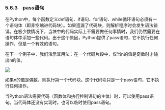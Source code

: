    

### 5.6.3　pass语句

在Python中，每个函数定义def语句、if语句、for语句、while循环语句必须有一个语句体（即非空缩进代码块）。如果遗漏了代码块，则解析程序时会发生语法错误。在极少数情况下，当块中的代码实际上不需要做任何事情时，我们仍然需要在语句体中添加一些代码。出于这个原因，Python提供了pass语句，它不执行任何操作，但是一个有效的语句。

在下一个例子中，我们演示其用法：在一个代码片段中，仅当n的值是奇数时才输出n的值。

![](0-Assets/Epubook/程序员编程语言经典合集（计算机科学丛书5册套装），javapython编程语言含经典教材龙书《编译原理》%20(Bruce%20Eckel%20%20Alfred%20V.%20Aho%20%20Monica%20S.%20Lam%20etc.)%20(Z-Library)/images/image08456.jpeg)

如果n的值是偶数，则执行第一个代码块。这个代码块只是一个pass语句，它不执行任何操作。

当Python语法需要代码（函数体和执行控制语句的主体）时，可以使用pass语句。当代码体还没有实现时，也可以临时使用pass语句。